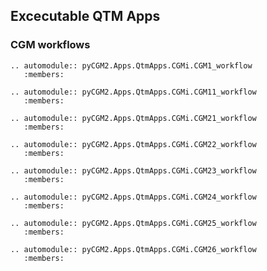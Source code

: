 ## Excecutable QTM Apps

### CGM workflows


```{eval-rst}
.. automodule:: pyCGM2.Apps.QtmApps.CGMi.CGM1_workflow
   :members:
```


```{eval-rst}
.. automodule:: pyCGM2.Apps.QtmApps.CGMi.CGM11_workflow
   :members:
```

```{eval-rst}
.. automodule:: pyCGM2.Apps.QtmApps.CGMi.CGM21_workflow
   :members:
```

```{eval-rst}
.. automodule:: pyCGM2.Apps.QtmApps.CGMi.CGM22_workflow
   :members:
```

```{eval-rst}
.. automodule:: pyCGM2.Apps.QtmApps.CGMi.CGM23_workflow
   :members:
```

```{eval-rst}
.. automodule:: pyCGM2.Apps.QtmApps.CGMi.CGM24_workflow
   :members:
```

```{eval-rst}
.. automodule:: pyCGM2.Apps.QtmApps.CGMi.CGM25_workflow
   :members:
```

```{eval-rst}
.. automodule:: pyCGM2.Apps.QtmApps.CGMi.CGM26_workflow
   :members:
```
